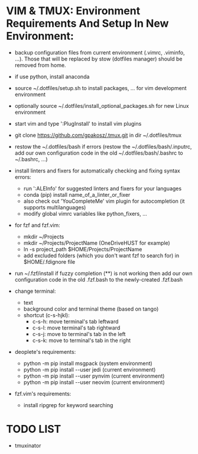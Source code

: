 # VIM & TMUX: Environment Requirements And Setup In New Environment:

- backup configuration files from current environment (.vimrc, .viminfo, ...).
Those that will be replaced by stow (dotfiles manager) should be removed from
home.

- if use python, install anaconda

- source ~/.dotfiles/setup.sh to install packages, ... for vim development
environment
- optionally source ~/.dotfiles/install_optional_packages.sh for new Linux
environment

- start vim and type ':PlugInstall' to install vim plugins
- git clone https://github.com/gpakosz/.tmux.git in dir ~/.dotfiles/tmux
- restow the ~/.dotfiles/bash if errors (restow the ~/.dotfiles/bash/.inputrc,
add our own configuration code in the old ~/.dotfiles/bash/.bashrc to
~/.bashrc, ...)

- install linters and fixers for automatically checking and fixing syntax
errors:
    + run ':ALEInfo' for suggested linters and fixers for your languages
    + conda (pip) install name_of_a_linter_or_fixer
    + also check out 'YouCompleteMe' vim plugin for autocompletion (it supports
multilanguages)
    + modify global vimrc variables like python_fixers, ...

- for fzf and fzf.vim:
    + mkdir ~/Projects
    + mkdir ~/Projects/ProjectName (OneDriveHUST for example)
    + ln -s project_path $HOME/Projects/ProjectName
    + add excluded folders (which you don't want fzf to search for) in
    $HOME/.fdignore file

- run ~/.fzf/install if fuzzy completion (**) is not working then add our own
configuration code in the old .fzf.bash to the newly-created .fzf.bash

- change terminal:
    + text
    + background color and terminal theme (based on tango)
    + shortcut (c-s-hjkl):
        + c-s-h: move terminal's tab leftward
        + c-s-l: move terminal's tab rightward
        + c-s-j: move to terminal's tab in the left
        + c-s-k: move to terminal's tab in the right

- deoplete's requirements:
    + python -m pip install msgpack (system environment)
    + python -m pip install --user jedi (current environment)
    + python -m pip install --user pynvim (current environment)
    + python -m pip install --user neovim (current environment)

- fzf.vim's requirements:
    + install ripgrep for keyword searching

# TODO LIST

- tmuxinator
